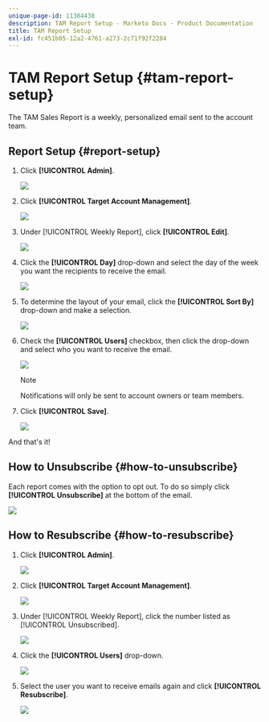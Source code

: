 ```yaml
---
unique-page-id: 11384438
description: TAM Report Setup - Marketo Docs - Product Documentation
title: TAM Report Setup
exl-id: fc451b05-12a2-4761-a273-2c71f92f2284
---
```

# TAM Report Setup {#tam-report-setup}

The TAM Sales Report is a weekly, personalized email sent to the account team.

## Report Setup {#report-setup}

1. Click **[!UICONTROL Admin]**.

   ![](assets/one-3.png)

1. Click **[!UICONTROL Target Account Management]**.

   ![](assets/tam-report-setup-2.png)

1. Under [!UICONTROL Weekly Report], click **[!UICONTROL Edit]**.

   ![](assets/three-3.png)

1. Click the **[!UICONTROL Day]** drop-down and select the day of the week you want the recipients to receive the email.

   ![](assets/four-4.png)

1. To determine the layout of your email, click the **[!UICONTROL Sort By]** drop-down and make a selection.

   ![](assets/five-3.png)

1. Check the **[!UICONTROL Users]** checkbox, then click the drop-down and select who you want to receive the email.

   ![](assets/six-2.png)

   >[!NOTE]
   >
   >Notifications will only be sent to account owners or team members.

1. Click **[!UICONTROL Save]**.

   ![](assets/seven-2.png)

And that's it!

## How to Unsubscribe {#how-to-unsubscribe}

Each report comes with the option to opt out. To do so simply click **[!UICONTROL Unsubscribe]** at the bottom of the email.

![](assets/eight-1.png)

## How to Resubscribe {#how-to-resubscribe}

1. Click **[!UICONTROL Admin]**.

   ![](assets/one-3.png)

1. Click **[!UICONTROL Target Account Management]**.

   ![](assets/tam-report-setup-10.png)

1. Under [!UICONTROL Weekly Report], click the number listed as [!UICONTROL Unsubscribed].

   ![](assets/nine.png)

1. Click the **[!UICONTROL Users]** drop-down.

   ![](assets/ten.png)

1. Select the user you want to receive emails again and click **[!UICONTROL Resubscribe]**.

   ![](assets/eleven.png)
